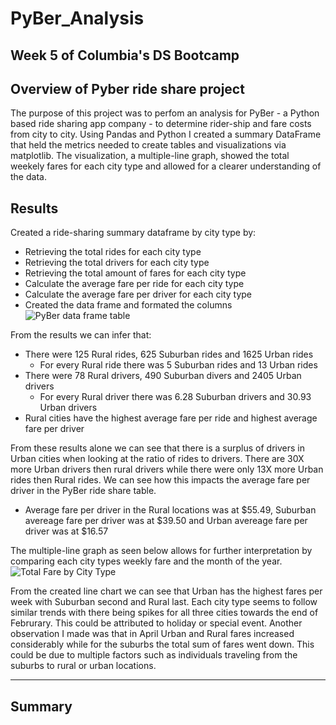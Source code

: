 # PyBer_Analysis

Week 5 of Columbia's DS Bootcamp
---
## Overview of Pyber ride share project
The purpose of this project was to perfom an analysis for PyBer - a Python based ride sharing app company -  to determine rider-ship and fare costs from city to city. Using Pandas and Python I created a summary DataFrame that held the metrics needed to create tables and visualizations via matplotlib. The visualization, a multiple-line graph, showed the total weekely fares for each city type and allowed for a clearer understanding of the data. 

## Results
Created a ride-sharing summary dataframe by city type by:
* Retrieving the total rides for each city type
* Retrieving the total drivers for each city type
* Retrieving the total amount of fares for each city type
* Calculate the average fare per ride for each city type
* Calculate the average fare per driver for each city type
* Created the data frame and formated the columns  
![PyBer data frame table](https://user-images.githubusercontent.com/48603147/143360311-40e98c09-5a69-4982-8f4c-1d098bb8bd00.png)

From the results we can infer that:
* There were 125 Rural rides, 625 Suburban rides and 1625 Urban rides
  * For every Rural ride there was 5 Suburban rides and 13 Urban rides
* There were 78 Rural drivers, 490 Suburban divers and 2405 Urban drivers
  * For every Rural driver there was 6.28 Suburban drivers and 30.93 Urban drivers  
* Rural cities have the highest average fare per ride and highest average fare per driver  

From these results alone we can see that there is a surplus of drivers in Urban cities when looking at the ratio of rides to drivers. There are 30X more Urban drivers then rural drivers while there were only 13X more Urban rides then Rural rides. We can see how this impacts the average fare per driver in the PyBer ride share table.
* Average fare per driver in the Rural locations was at $55.49, Suburban avereage fare per driver was at $39.50 and Urban avereage fare per driver was at $16.57

The multiple-line graph as seen below allows for further interpretation by comparing each city types weekly fare and the month of the year.   
![Total Fare by City Type](https://user-images.githubusercontent.com/48603147/143372853-3a6e50c6-233c-4051-85f6-624bb73e46b3.png)

From the created line chart we can see that Urban has the highest fares per week with Suburban second and Rural last. Each city type seems to follow similar trends with there being spikes for all three cities towards the end of Februrary. This could be attributed to holiday or special event. Another observation I made was that in April Urban and Rural fares increased considerably while for the suburbs the total sum of fares went down. This could be due to multiple factors such as individuals traveling from the suburbs to rural or urban locations.

---
## Summary
